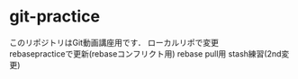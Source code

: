 # git-practice
このリポジトリはGit動画講座用です．
ローカルリポで変更  
rebasepracticeで更新(rebaseコンフリクト用)
rebase pull用
stash練習(2nd変更)
